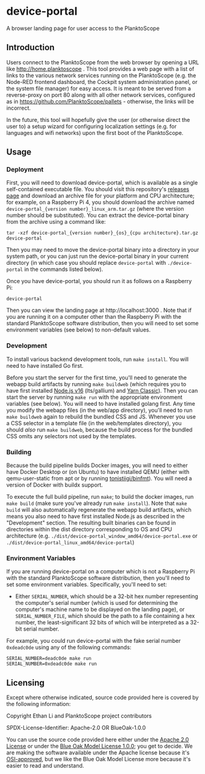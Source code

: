 # device-portal
A browser landing page for user access to the PlanktoScope

## Introduction

Users connect to the PlanktoScope from the web browser by opening a URL like http://home.planktoscope . This tool provides a web page with a list of links to the various network services running on the PlanktoScope (e.g. the Node-RED frontend dashboard, the Cockpit system administration panel, or the system file manager) for easy access. It is meant to be served from a reverse-proxy on port 80 along with all other network services, configured as in https://github.com/PlanktoScope/pallets - otherwise, the links will be incorrect.

In the future, this tool will hopefully give the user (or otherwise direct the user to) a setup wizard for configuring localization settings (e.g. for languages and wifi networks) upon the first boot of the PlanktoScope.

## Usage

### Deployment

First, you will need to download device-portal, which is available as a single self-contained executable file. You should visit this repository's [releases page](https://github.com/PlanktoScope/device-portal/releases/latest) and download an archive file for your platform and CPU architecture; for example, on a Raspberry Pi 4, you should download the archive named `device-portal_{version number}_linux_arm.tar.gz` (where the version number should be substituted). You can extract the device-portal binary from the archive using a command like:
```
tar -xzf device-portal_{version number}_{os}_{cpu architecture}.tar.gz device-portal
```

Then you may need to move the device-portal binary into a directory in your system path, or you can just run the device-portal binary in your current directory (in which case you should replace `device-portal` with `./device-portal` in the commands listed below).

Once you have device-portal, you should run it as follows on a Raspberry Pi:
```
device-portal
```

Then you can view the landing page at http://localhost:3000 . Note that if you are running it on a computer other than the Raspberry Pi with the standard PlanktoScope software distribution, then you will need to set some environment variables (see below) to non-default values.

### Development

To install various backend development tools, run `make install`. You will need to have installed Go first.

Before you start the server for the first time, you'll need to generate the webapp build artifacts by running `make buildweb` (which requires you to have first installed [Node.js v16](https://nodejs.org/en/) (lts/gallium) and [Yarn Classic](https://classic.yarnpkg.com/lang/en/)). Then you can start the server by running `make run` with the appropriate environment variables (see below). You will need to have installed golang first. Any time you modify the webapp files (in the web/app directory), you'll need to run `make buildweb` again to rebuild the bundled CSS and JS. Whenever you use a CSS selector in a template file (in the web/templates directory), you should *also* run `make buildweb`, because the build process for the bundled CSS omits any selectors not used by the templates.

### Building

Because the build pipeline builds Docker images, you will need to either have Docker Desktop or (on Ubuntu) to have installed QEMU (either with qemu-user-static from apt or by running [tonistiigi/binfmt](https://hub.docker.com/r/tonistiigi/binfmt)). You will need a version of Docker with buildx support.

To execute the full build pipeline, run `make`; to build the docker images, run `make build` (make sure you've already run `make install`). Note that `make build` will also automatically regenerate the webapp build artifacts, which means you also need to have first installed Node.js as described in the "Development" section. The resulting built binaries can be found in directories within the dist directory corresponding to OS and CPU architecture (e.g. `./dist/device-portal_window_amd64/device-portal.exe` or `./dist/device-portal_linux_amd64/device-portal`)

### Environment Variables

If you are running device-portal on a computer which is not a Raspberry Pi with the standard PlanktoScope software distribution, then you'll need to set some environment variables. Specifically, you'll need to set:

- Either `SERIAL_NUMBER`, which should be a 32-bit hex number representing the computer's serial number (which is used for determining the computer's machine name to be displayed on the landing page), or `SERIAL_NUMBER_FILE`, which should be the path to a file containing a hex number, the least-significant 32 bits of which will be interpreted as a 32-bit serial number.

For example, you could run device-portal with the fake serial number `0xdeadc0de` using any of the following commands:
```
SERIAL_NUMBER=deadc0de make run
SERIAL_NUMBER=0xdeadc0de make run
```

## Licensing

Except where otherwise indicated, source code provided here is covered by the following information:

Copyright Ethan Li and PlanktoScope project contributors

SPDX-License-Identifier: Apache-2.0 OR BlueOak-1.0.0

You can use the source code provided here either under the [Apache 2.0 License](https://www.apache.org/licenses/LICENSE-2.0) or under the [Blue Oak Model License 1.0.0](https://blueoakcouncil.org/license/1.0.0); you get to decide. We are making the software available under the Apache license because it's [OSI-approved](https://writing.kemitchell.com/2019/05/05/Rely-on-OSI.html), but we like the Blue Oak Model License more because it's easier to read and understand.
